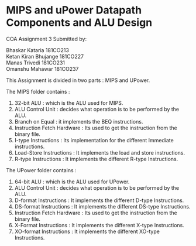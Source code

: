 # MIPS and uPower Datapath Components and ALU Design
COA Assignment 3 
Submitted by:

Bhaskar Kataria		181CO213 <br>
Ketan Kiran Bhujange	181CO227 <br>
Manas Trivedi		181CO231 <br>
Omanshu Mahawar		181CO237 <br>


This Assignment is divided in two parts : MIPS and UPower.

The MIPS folder contains : 

1. 32-bit ALU : which is the ALU used for MIPS.
2. ALU Control Unit : decides what operation is to be performed by the ALU.
3. Branch on Equal : it implements the BEQ instructions.
4. Instruction Fetch Hardware : Its used to get the instruction from the binary file.
5. I-type Instructions : Its implementation for the different Immediate instructions.
6. Load-Store Instructions : It implements the load and store instructions.
7. R-type Instructions : It implements the different R-type Instructions. 

The UPower folder contains :

1. 64-bit ALU : which is the ALU used for UPower.
2. ALU Control Unit : decides what operation is to be performed by the ALU.
3. D-format Instructions : It implements the different D-type Instructions.
4. DS-format Instructions : It implements the different DS-type Instructions.
5. Instruction Fetch Hardware : Its used to get the instruction from the binary file.
6. X-Format Instructions  : It implements the different X-type Instructions.
7. XO-format Instructions : It implements the different XO-type Instructions.
